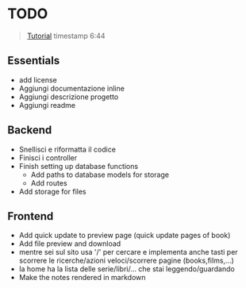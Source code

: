 # TODO

> [Tutorial](https://www.youtube.com/watch?v=O8IipcpTmYU&list=PL4cUxeGkcC9iJ_KkrkBZWZRHVwnzLIoUE&index=5) timestamp 6:44

## Essentials

- add license
- Aggiungi documentazione inline
- Aggiungi descrizione progetto
- Aggiungi readme

## Backend

- Snellisci e riformatta il codice
- Finisci i controller
- Finish setting up database functions
  - Add paths to database models for storage
  - Add routes
- Add storage for files

## Frontend

- Add quick update to preview page (quick update pages of book)
- Add file preview and download 
- mentre sei sul sito usa '/' per cercare e implementa anche tasti per scorrere le ricerche/azioni veloci/scorrere pagine (books,films,...)
- la home ha la lista delle serie/libri/... che stai leggendo/guardando
- Make the notes rendered in markdown